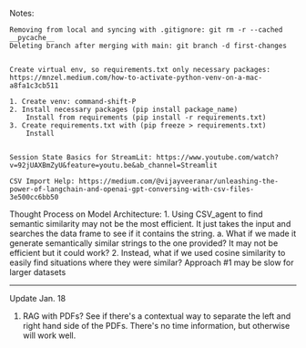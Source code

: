 Notes: 

    Removing from local and syncing with .gitignore: git rm -r --cached __pycache__ 
    Deleting branch after merging with main: git branch -d first-changes


    Create virtual env, so requirements.txt only necessary packages: https://mnzel.medium.com/how-to-activate-python-venv-on-a-mac-a8fa1c3cb511

    1. Create venv: command-shift-P
    2. Install necessary packages (pip install package_name)
        Install from requirements (pip install -r requirements.txt)
    3. Create requirements.txt with (pip freeze > requirements.txt)
        Install 


    Session State Basics for StreamLit: https://www.youtube.com/watch?v=92jUAXBmZyU&feature=youtu.be&ab_channel=Streamlit

    CSV Import Help: https://medium.com/@vijayveeranar/unleashing-the-power-of-langchain-and-openai-gpt-conversing-with-csv-files-3e500cc6bb50




Thought Process on Model Architecture:
    1. Using CSV_agent to find semantic similarity may not be the most efficient. It just takes the input and searches the data frame to see if it contains the string. 
        a. What if we made it generate semantically similar strings to the one provided? It may not be efficient but it could work? 
    2. Instead, what if we used cosine similarity to easily find situations where they were similar? Approach #1 may be slow for larger datasets
    

---------

Update Jan. 18

1. RAG with PDFs? See if there's a contextual way to separate the left and right hand side of the PDFs. There's no time information, but otherwise will work well. 




    






